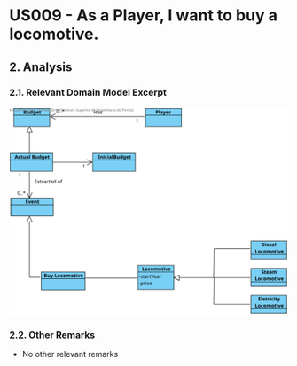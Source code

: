 # US009 - As a Player, I want to buy a locomotive.

## 2. Analysis

### 2.1. Relevant Domain Model Excerpt  

![US009-DM](svg/US009-DM.svg)

### 2.2. Other Remarks

- No other relevant remarks